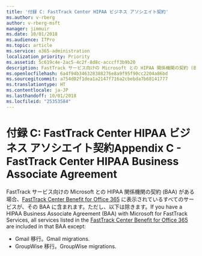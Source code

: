 ```yaml
---
title: '付録 C: FastTrack Center HIPAA ビジネス アソシエイト契約'
ms.author: v-rberg
author: v-rberg-msft
manager: jimmuir
ms.date: 10/01/2018
ms.audience: ITPro
ms.topic: article
ms.service: o365-administration
localization_priority: Priority
ms.assetid: 5c619c4e-2ac5-4c2f-8d8c-acccff3b9b20
description: FastTrack サービス向けの Microsoft との HIPAA 関係機関の契約 (BAA) がある場合、FastTrack Center Benefit for Office 365 に表示されているすべてのサービスが、その BAA に含まれます。ただし、以下は除きます。
ms.openlocfilehash: 6a4f94b346328388276e8a9f95f90cc2204a86bd
ms.sourcegitcommit: a754d02f1dea1a2147f716a2cbebda7b68141777
ms.translationtype: HT
ms.contentlocale: ja-JP
ms.lasthandoff: 10/01/2018
ms.locfileid: "25353584"
---
```

# <a name="appendix-c---fasttrack-center-hipaa-business-associate-agreement"></a><span data-ttu-id="24bc9-103">付録 C: FastTrack Center HIPAA ビジネス アソシエイト契約</span><span class="sxs-lookup"><span data-stu-id="24bc9-103">Appendix C - FastTrack Center HIPAA Business Associate Agreement</span></span>

<span data-ttu-id="24bc9-104">FastTrack サービス向けの Microsoft との HIPAA 関係機関の契約 (BAA) がある場合、[FastTrack Center Benefit for Office 365](O365-fasttrack-benefit-for-office-365.md) に表示されているすべてのサービスが、その BAA に含まれます。ただし、以下は除きます。</span><span class="sxs-lookup"><span data-stu-id="24bc9-104">If you have a HIPAA Business Associate Agreement (BAA) with Microsoft for FastTrack Services, all services listed in the [FastTrack Center Benefit for Office 365](O365-fasttrack-benefit-for-office-365.md) are included in that BAA except:</span></span> 
  
- <span data-ttu-id="24bc9-105">Gmail 移行。</span><span class="sxs-lookup"><span data-stu-id="24bc9-105">Gmail migrations.</span></span>   
- <span data-ttu-id="24bc9-106">GroupWise 移行。</span><span class="sxs-lookup"><span data-stu-id="24bc9-106">GroupWise migrations.</span></span>
    


